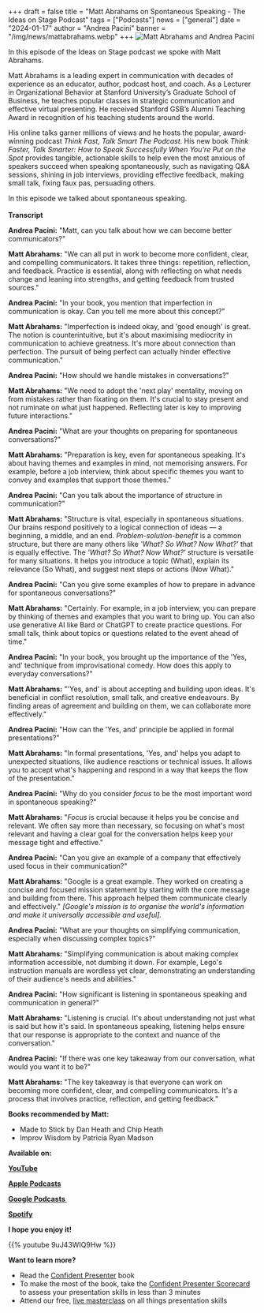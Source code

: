 +++
draft = false
title = "Matt Abrahams on Spontaneous Speaking - The Ideas on Stage Podcast"
tags = ["Podcasts"]
news = ["general"]
date = "2024-01-17"
author = "Andrea Pacini"
banner = "/img/news/mattabrahams.webp"
+++
![Matt Abrahams and Andrea Pacini](/img/news/mattabrahams.webp "Matt Abrahams and Andrea Pacini")

In this episode of the Ideas on Stage podcast we spoke with Matt Abrahams. 



Matt Abrahams is a leading expert in communication with decades of experience as an educator, author, podcast host, and coach. As a Lecturer in Organizational Behavior at Stanford University’s Graduate School of Business, he teaches popular classes in strategic communication and effective virtual presenting. He received Stanford GSB’s Alumni Teaching Award in recognition of his teaching students around the world.

His online talks garner millions of views and he hosts the popular, award-winning podcast *Think Fast, Talk Smart The Podcast*. His new book *Think Faster, Talk Smarter: How to Speak Successfully When You’re Put on the* *Spot* provides tangible, actionable skills to help even the most anxious of speakers succeed when speaking spontaneously, such as navigating Q&A sessions, shining in job interviews, providing effective feedback, making small talk, fixing faux pas, persuading others.



In this episode we talked about spontaneous speaking. \
\
**Transcript**

**Andrea Pacini:** "Matt, can you talk about how we can become better communicators?"

**Matt Abrahams:** "We can all put in work to become more confident, clear, and compelling communicators. It takes three things: repetition, reflection, and feedback. Practice is essential, along with reflecting on what needs change and leaning into strengths, and getting feedback from trusted sources."

**Andrea Pacini:** "In your book, you mention that imperfection in communication is okay. Can you tell me more about this concept?"

**Matt Abrahams:** "Imperfection is indeed okay, and 'good enough' is great. The notion is counterintuitive, but it's about maximising mediocrity in communication to achieve greatness. It's more about connection than perfection. The pursuit of being perfect can actually hinder effective communication."

**Andrea Pacini:** "How should we handle mistakes in conversations?"

**Matt Abrahams:** "We need to adopt the 'next play' mentality, moving on from mistakes rather than fixating on them. It's crucial to stay present and not ruminate on what just happened. Reflecting later is key to improving future interactions."

**Andrea Pacini:** "What are your thoughts on preparing for spontaneous conversations?"

**Matt Abrahams:** "Preparation is key, even for spontaneous speaking. It's about having themes and examples in mind, not memorising answers. For example, before a job interview, think about specific themes you want to convey and examples that support those themes."

**Andrea Pacini:** "Can you talk about the importance of structure in communication?"

**Matt Abrahams:** "Structure is vital, especially in spontaneous situations. Our brains respond positively to a logical connection of ideas — a beginning, a middle, and an end. *Problem-solution-benefit* is a common structure, but there are many others like *'What? So What? Now What?'* that is equally effective. The *'What? So What? Now What?'* structure is versatile for many situations. It helps you introduce a topic (What), explain its relevance (So What), and suggest next steps or actions (Now What)."

**Andrea Pacini:** "Can you give some examples of how to prepare in advance for spontaneous conversations?"

**Matt Abrahams:** "Certainly. For example, in a job interview, you can prepare by thinking of themes and examples that you want to bring up. You can also use generative AI like Bard or ChatGPT to create practice questions. For small talk, think about topics or questions related to the event ahead of time."

**Andrea Pacini:** "In your book, you brought up the importance of the 'Yes, and' technique from improvisational comedy. How does this apply to everyday conversations?"

**Matt Abrahams:** "'Yes, and' is about accepting and building upon ideas. It's beneficial in conflict resolution, small talk, and creative endeavours. By finding areas of agreement and building on them, we can collaborate more effectively."

**Andrea Pacini:** "How can the 'Yes, and' principle be applied in formal presentations?"

**Matt Abrahams:** "In formal presentations, 'Yes, and' helps you adapt to unexpected situations, like audience reactions or technical issues. It allows you to accept what's happening and respond in a way that keeps the flow of the presentation."

**Andrea Pacini:** "Why do you consider *focus* to be the most important word in spontaneous speaking?"

**Matt Abrahams:** "*Focus* is crucial because it helps you be concise and relevant. We often say more than necessary, so focusing on what's most relevant and having a clear goal for the conversation helps keep your message tight and effective."

**Andrea Pacini:** "Can you give an example of a company that effectively used focus in their communication?"

**Matt Abrahams:** "Google is a great example. They worked on creating a concise and focused mission statement by starting with the core message and building from there. This approach helped them communicate clearly and effectively." *\[Google's mission is to organise the world's information and make it universally accessible and useful].*

**Andrea Pacini:** "What are your thoughts on simplifying communication, especially when discussing complex topics?"

**Matt Abrahams:** "Simplifying communication is about making complex information accessible, not dumbing it down. For example, Lego's instruction manuals are wordless yet clear, demonstrating an understanding of their audience's needs and abilities."

**Andrea Pacini:** "How significant is listening in spontaneous speaking and communication in general?"

**Matt Abrahams:** "Listening is crucial. It's about understanding not just what is said but how it's said. In spontaneous speaking, listening helps ensure that our response is appropriate to the context and nuance of the conversation."

**Andrea Pacini:** "If there was one key takeaway from our conversation, what would you want it to be?"

**Matt Abrahams:** "The key takeaway is that everyone can work on becoming more confident, clear, and compelling communicators. It's a process that involves practice, reflection, and getting feedback."

**Books recommended by Matt:** 

* Made to Stick by Dan Heath and Chip Heath 
* Improv Wisdom by Patricia Ryan Madson 

**Available on:** 

**[YouTube](https://youtu.be/9uJ43WIQ9Hw)**

**[Apple Podcasts](https://podcasts.apple.com/gb/podcast/ideas-on-stage-podcast/id1618778519)**

**[Google Podcasts ](https://podcasts.google.com/feed/aHR0cHM6Ly9hbmNob3IuZm0vcy8xYTRjNGFjYy9wb2RjYXN0L3Jzcw?sa=X&ved=0CAMQ4aUDahcKEwjwpZ3SsIyDAxUAAAAAHQAAAAAQAQ)**

**[Spotify](https://open.spotify.com/show/553zZntpVVa4ejnASoFOTt)**

**I hope you enjoy it!**

{{% youtube 9uJ43WIQ9Hw %}}

**Want to learn more?** 

* Read the [Confident Presenter](https://amzn.eu/d/bKswMEe) book
* To make the most of the book, take the [Confident Presenter Scorecard](https://ideasonstage.com/score) to assess your presentation skills in less than 3 minutes
* Attend our free, [live masterclass](http://ideasonstageuk.eventbrite.com/) on all things presentation skills